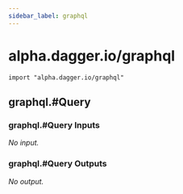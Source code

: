 ```yaml
---
sidebar_label: graphql
---
```


# alpha.dagger.io/graphql

```cue
import "alpha.dagger.io/graphql"
```

## graphql.#Query

### graphql.#Query Inputs

_No input._

### graphql.#Query Outputs

_No output._
